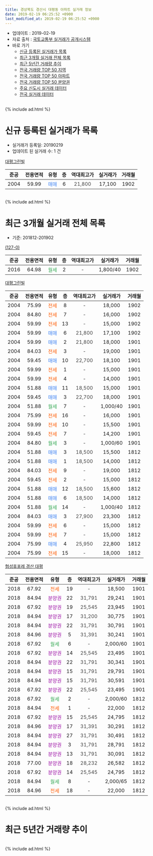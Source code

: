 ```yaml
---
title: 경상북도 경산시 대평동 아파트 실거래 정보
date: 2019-02-19 06:25:52 +0900
last_modified_at: 2019-02-19 06:25:52 +0900
---
```


* 업데이트 : 2019-02-19
* 자료 출처 : [국토교통부 실거래가 공개시스템](http://rt.molit.go.kr)
* 바로 가기
    * [신규 등록된 실거래가 목록](#신규-등록된-실거래가-목록)
    * [최근 3개월 실거래 전체 목록](#최근-3개월-실거래-전체-목록)
    * [최근 5년간 거래량 추이](#최근-5년간-거래량-추이)
    * [전국 거래량 TOP 50 지역](https://inasie.github.io/apt-trade-info/최근-3개월-전국에서-가장-거래가-많이-발생한-지역)
    * [전국 거래량 TOP 50 아파트](https://inasie.github.io/apt-trade-info/최근-3개월-전국에서-가장-거래가-많이-발생한-아파트)
    * [전국 거래량 TOP 50 분양권](https://inasie.github.io/apt-trade-info/최근-3개월-전국에서-가장-거래가-많이-발생한-분양권)
    * [주요 신도시 실거래 데이터](https://inasie.github.io/apt-trade-info/주요-신도시)
    * [전국 실거래 데이터](https://inasie.github.io/apt-trade-info/전국)
<br>
{% include ad.html %}
<br>

# 신규 등록된 실거래가 목록
* 실거래가 등록일: 20190219
* 업데이트 된 실거래 수: 1 건


[대평그린빌](https://search.naver.com/search.naver?query=%EA%B2%BD%EC%83%81%EB%B6%81%EB%8F%84+%EA%B2%BD%EC%82%B0%EC%8B%9C+%EB%8C%80%ED%8F%89%EB%8F%99+%EB%8C%80%ED%8F%89%EA%B7%B8%EB%A6%B0%EB%B9%8C)

|준공|전용면적|유형|층|역대최고가|실거래가|거래월|
|:---:|:---:|:---:|:---:|:---:|:---:|:---:|
|2004|59.99|<span style="color:#4285f3">매매</span>|6|<span style="color:#444444">21,800</span>|17,100|1902|


<br>
{% include ad.html %}
<br>

# 최근 3개월 실거래 전체 목록
* 기준: 201812-201902


[(127-0)](https://search.naver.com/search.naver?query=%EA%B2%BD%EC%83%81%EB%B6%81%EB%8F%84+%EA%B2%BD%EC%82%B0%EC%8B%9C+%EB%8C%80%ED%8F%89%EB%8F%99+%28127-0%29)

|준공|전용면적|유형|층|역대최고가|실거래가|거래월|
|:---:|:---:|:---:|:---:|:---:|:---:|:---:|
|2016|64.98|<span style="color:#34a853">월세</span>|2|<span style="color:#444444">-</span>|1,800/40|1902|

[대평그린빌](https://search.naver.com/search.naver?query=%EA%B2%BD%EC%83%81%EB%B6%81%EB%8F%84+%EA%B2%BD%EC%82%B0%EC%8B%9C+%EB%8C%80%ED%8F%89%EB%8F%99+%EB%8C%80%ED%8F%89%EA%B7%B8%EB%A6%B0%EB%B9%8C)

|준공|전용면적|유형|층|역대최고가|실거래가|거래월|
|:---:|:---:|:---:|:---:|:---:|:---:|:---:|
|2004|75.99|<span style="color:#ff5a00">전세</span>|8|<span style="color:#444444">-</span>|18,000|1902|
|2004|84.80|<span style="color:#ff5a00">전세</span>|7|<span style="color:#444444">-</span>|16,000|1902|
|2004|59.99|<span style="color:#ff5a00">전세</span>|13|<span style="color:#444444">-</span>|15,000|1902|
|2004|59.99|<span style="color:#4285f3">매매</span>|6|<span style="color:#444444">21,800</span>|17,100|1902|
|2004|59.99|<span style="color:#4285f3">매매</span>|2|<span style="color:#444444">21,800</span>|18,000|1901|
|2004|84.03|<span style="color:#ff5a00">전세</span>|3|<span style="color:#444444">-</span>|19,000|1901|
|2004|59.45|<span style="color:#4285f3">매매</span>|10|<span style="color:#444444">22,700</span>|18,100|1901|
|2004|59.99|<span style="color:#ff5a00">전세</span>|1|<span style="color:#444444">-</span>|15,000|1901|
|2004|59.99|<span style="color:#ff5a00">전세</span>|4|<span style="color:#444444">-</span>|14,000|1901|
|2004|51.88|<span style="color:#4285f3">매매</span>|11|<span style="color:#444444">18,500</span>|15,000|1901|
|2004|59.45|<span style="color:#4285f3">매매</span>|3|<span style="color:#444444">22,700</span>|18,000|1901|
|2004|51.88|<span style="color:#34a853">월세</span>|7|<span style="color:#444444">-</span>|1,000/40|1901|
|2004|75.99|<span style="color:#ff5a00">전세</span>|16|<span style="color:#444444">-</span>|16,000|1901|
|2004|59.99|<span style="color:#ff5a00">전세</span>|10|<span style="color:#444444">-</span>|15,500|1901|
|2004|59.45|<span style="color:#ff5a00">전세</span>|7|<span style="color:#444444">-</span>|14,200|1901|
|2004|84.80|<span style="color:#34a853">월세</span>|3|<span style="color:#444444">-</span>|1,000/60|1901|
|2004|51.88|<span style="color:#4285f3">매매</span>|3|<span style="color:#444444">18,500</span>|15,500|1812|
|2004|51.88|<span style="color:#4285f3">매매</span>|1|<span style="color:#444444">18,500</span>|14,000|1812|
|2004|84.03|<span style="color:#ff5a00">전세</span>|9|<span style="color:#444444">-</span>|19,000|1812|
|2004|59.45|<span style="color:#ff5a00">전세</span>|2|<span style="color:#444444">-</span>|15,000|1812|
|2004|51.88|<span style="color:#4285f3">매매</span>|12|<span style="color:#444444">18,500</span>|15,600|1812|
|2004|51.88|<span style="color:#4285f3">매매</span>|6|<span style="color:#444444">18,500</span>|14,000|1812|
|2004|51.88|<span style="color:#34a853">월세</span>|14|<span style="color:#444444">-</span>|1,000/40|1812|
|2004|84.03|<span style="color:#4285f3">매매</span>|3|<span style="color:#444444">27,900</span>|23,300|1812|
|2004|59.99|<span style="color:#ff5a00">전세</span>|6|<span style="color:#444444">-</span>|15,000|1812|
|2004|59.99|<span style="color:#ff5a00">전세</span>|7|<span style="color:#444444">-</span>|15,000|1812|
|2004|75.99|<span style="color:#4285f3">매매</span>|4|<span style="color:#444444">25,950</span>|22,800|1812|
|2004|75.99|<span style="color:#ff5a00">전세</span>|15|<span style="color:#444444">-</span>|18,000|1812|

[협성휴포레 경산 대평](https://search.naver.com/search.naver?query=%EA%B2%BD%EC%83%81%EB%B6%81%EB%8F%84+%EA%B2%BD%EC%82%B0%EC%8B%9C+%EB%8C%80%ED%8F%89%EB%8F%99+%ED%98%91%EC%84%B1%ED%9C%B4%ED%8F%AC%EB%A0%88+%EA%B2%BD%EC%82%B0+%EB%8C%80%ED%8F%89)

|준공|전용면적|유형|층|역대최고가|실거래가|거래월|
|:---:|:---:|:---:|:---:|:---:|:---:|:---:|
|2018|67.92|<span style="color:#ff5a00">전세</span>|19|<span style="color:#444444">-</span>|18,500|1901|
|2018|84.94|<span style="color:#9C11A5">분양권</span>|22|<span style="color:#444444">31,791</span>|29,241|1901|
|2018|67.92|<span style="color:#9C11A5">분양권</span>|19|<span style="color:#444444">25,545</span>|23,945|1901|
|2018|84.94|<span style="color:#9C11A5">분양권</span>|17|<span style="color:#444444">31,200</span>|30,775|1901|
|2018|84.94|<span style="color:#9C11A5">분양권</span>|22|<span style="color:#444444">31,791</span>|30,791|1901|
|2018|84.96|<span style="color:#9C11A5">분양권</span>|5|<span style="color:#444444">31,391</span>|30,241|1901|
|2018|67.92|<span style="color:#34a853">월세</span>|6|<span style="color:#444444">-</span>|2,000/60|1901|
|2018|67.92|<span style="color:#9C11A5">분양권</span>|14|<span style="color:#444444">25,545</span>|23,495|1901|
|2018|84.94|<span style="color:#9C11A5">분양권</span>|22|<span style="color:#444444">31,791</span>|30,341|1901|
|2018|84.94|<span style="color:#9C11A5">분양권</span>|15|<span style="color:#444444">31,791</span>|29,791|1901|
|2018|84.94|<span style="color:#9C11A5">분양권</span>|15|<span style="color:#444444">31,791</span>|30,591|1901|
|2018|67.92|<span style="color:#9C11A5">분양권</span>|22|<span style="color:#444444">25,545</span>|23,495|1901|
|2018|67.92|<span style="color:#34a853">월세</span>|2|<span style="color:#444444">-</span>|2,000/60|1812|
|2018|84.94|<span style="color:#ff5a00">전세</span>|1|<span style="color:#444444">-</span>|22,000|1812|
|2018|67.92|<span style="color:#9C11A5">분양권</span>|15|<span style="color:#444444">25,545</span>|24,795|1812|
|2018|84.96|<span style="color:#9C11A5">분양권</span>|17|<span style="color:#444444">31,391</span>|30,291|1812|
|2018|84.94|<span style="color:#9C11A5">분양권</span>|27|<span style="color:#444444">31,791</span>|30,491|1812|
|2018|84.94|<span style="color:#9C11A5">분양권</span>|3|<span style="color:#444444">31,791</span>|28,791|1812|
|2018|84.94|<span style="color:#9C11A5">분양권</span>|13|<span style="color:#444444">31,791</span>|30,091|1812|
|2018|77.00|<span style="color:#9C11A5">분양권</span>|18|<span style="color:#444444">28,232</span>|26,582|1812|
|2018|67.92|<span style="color:#9C11A5">분양권</span>|14|<span style="color:#444444">25,545</span>|24,795|1812|
|2018|84.94|<span style="color:#34a853">월세</span>|8|<span style="color:#444444">-</span>|2,000/65|1812|
|2018|84.96|<span style="color:#ff5a00">전세</span>|18|<span style="color:#444444">-</span>|22,000|1812|


<br>
{% include ad.html %}
<br>

# 최근 5년간 거래량 추이


<div style="width:100%;">
    <canvas id="deal_progress" height="200"></canvas>
</div>

<script>
new Chart(document.getElementById("deal_progress"), {
    type: 'line',
    data: {
        labels: ['201402','201403','201404','201405','201406','201407','201408','201409','201410','201411','201412','201501','201502','201503','201504','201505','201506','201507','201508','201509','201510','201511','201512','201601','201602','201603','201604','201605','201606','201607','201608','201609','201610','201611','201612','201701','201702','201703','201704','201705','201706','201707','201708','201709','201710','201711','201712','201801','201802','201803','201804','201805','201806','201807','201808','201809','201810','201811','201812','201901','201902'],
        datasets: [{
            label: '매매',
            pointRadius: 1,
            data: [8, 5, 10, 6, 5, 5, 7, 15, 11, 12, 8, 14, 16, 17, 13, 6, 8, 11, 11, 2, 6, 1, 3, 1, 1, 3, 5, 2, 8, 4, 6, 7, 5, 14, 1, 2, 6, 8, 2, 5, 9, 17, 19, 11, 12, 8, 4, 18, 19, 23, 25, 25, 23, 23, 27, 18, 19, 19, 13, 14, 1],
            borderColor: "rgba(255, 201, 14, 1)",
            backgroundColor: "rgba(255, 201, 14, 0.5)",
            fill: false,
            lineTension: 0
        },{
            label: '전월세',
            pointRadius: 1,
            data: [3, 4, 4, 5, 3, 6, 3, 4, 3, 4, 6, 6, 2, 5, 4, 3, 3, 7, 3, 4, 6, 2, 3, 5, 7, 2, 2, 1, 5, 4, 4, 4, 7, 5, 5, 6, 8, 4, 2, 2, 5, 6, 9, 7, 4, 6, 1, 8, 3, 9, 10, 8, 9, 15, 23, 12, 17, 5, 10, 10, 4],
            borderColor: "rgba(0, 141, 185, 1)",
            backgroundColor: "rgba(0, 141, 185, 0.5)",
            fill: false,
            lineTension: 0
        }
        ]
    },
    options: {
        responsive: true,
        title: {
            display: false
        },
        tooltips: {
            mode: 'index',
            intersect: false
        },
        hover: {
            mode: 'nearest',
            intersect: true
        },
        scales: {
            xAxes: [{
                display: true,
                scaleLabel: {
                    display: true,
                    labelString: '년/월'
                }
            }],
            yAxes: [{
                display: true,
                ticks: {
                    suggestedMin: 0,
                },
                scaleLabel: {
                    display: true,
                    labelString: '실거래 수'
                }
            }]
        }
    }
});

</script>


<br>
{% include ad.html %}
<br>

